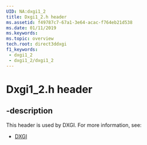 ```yaml
---
UID: NA:dxgi1_2
title: Dxgi1_2.h header
ms.assetid: f49787c7-67a1-3e64-acac-f764eb21d538
ms.date: 01/11/2019
ms.keywords: 
ms.topic: overview
tech.root: direct3ddxgi
f1_keywords:
 - dxgi1_2
 - dxgi1_2/dxgi1_2
---
```


# Dxgi1_2.h header


## -description

This header is used by DXGI. For more information, see:

- [DXGI](../_direct3ddxgi/index.md)

